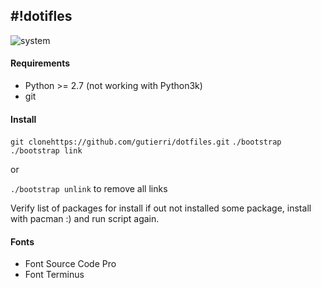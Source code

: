 ## #!dotifles
![system](https://img.shields.io/badge/system-Arch%20Linux-blue.svg)

#### Requirements

- Python >= 2.7 (not working with Python3k)
- git

#### Install

``git clonehttps://github.com/gutierri/dotfiles.git``
``./bootstrap``
``./bootstrap link``

or

``./bootstrap unlink`` to remove all links

Verify list of packages for install if out not installed some package, install with pacman :)
and run script again.

#### Fonts

- Font Source Code Pro
- Font Terminus

